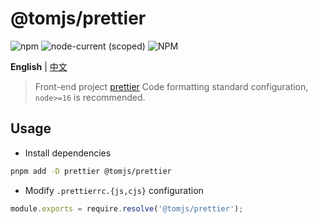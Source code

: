 # @tomjs/prettier

![npm](https://img.shields.io/npm/v/@tomjs/prettier) ![node-current (scoped)](https://img.shields.io/node/v/@tomjs/prettier) ![NPM](https://img.shields.io/npm/l/@tomjs/prettier)

**English** | [中文](./README.zh_CN.md)

> Front-end project [prettier](https://prettier.io/) Code formatting standard configuration, `node>=16` is recommended.

## Usage

- Install dependencies

```bash
pnpm add -D prettier @tomjs/prettier
```

- Modify `.prettierrc.{js,cjs}` configuration

```js
module.exports = require.resolve('@tomjs/prettier');
```
